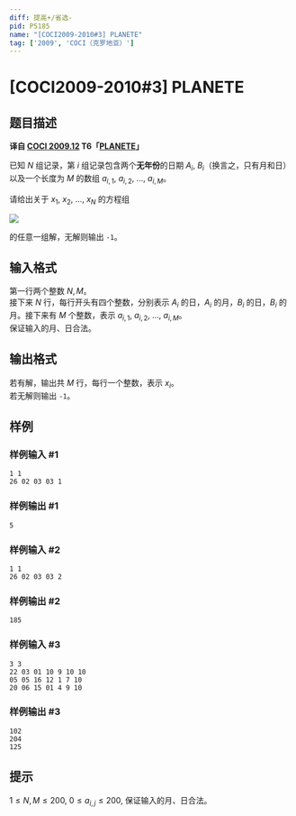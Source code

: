 ```yaml
---
diff: 提高+/省选-
pid: P5185
name: "[COCI2009-2010#3] PLANETE"
tag: ['2009', 'COCI（克罗地亚）']
---
```

# [COCI2009-2010#3] PLANETE
## 题目描述

 **译自 [COCI 2009.12](http://hsin.hr/coci/archive/2009_2010/) T6「[PLANETE](http://hsin.hr/coci/archive/2009_2010/contest3_tasks.pdf)」**

已知 $N$ 组记录，第 $i$ 组记录包含两个**无年份**的日期 $A_i,$ $B_i$（换言之，只有月和日）以及一个长度为 $M$ 的数组 $a_{i,1},$ $a_{i,2},$ $\ldots,$ $a_{i,M}$。

请给出关于 $x_1,$ $x_2,$ $\ldots,$ $x_N$ 的方程组

![](https://s2.ax1x.com/2019/01/06/FHitwd.png)



的任意一组解，无解则输出 $\texttt{-1}$。
## 输入格式

第一行两个整数 $N,M$。  
接下来 $N$ 行，每行开头有四个整数，分别表示 $A_i$ 的日，$A_i$ 的月，$B_i$ 的日，$B_i$ 的月。接下来有 $M$ 个整数，表示 $a_{i,1},$ $a_{i,2},$ $\ldots,$ $a_{i,M}$。  
保证输入的月、日合法。
## 输出格式

若有解，输出共 $M$ 行，每行一个整数，表示 $x_i$。  
若无解则输出 $\texttt{-1}$。
## 样例

### 样例输入 #1
```
1 1
26 02 03 03 1
```
### 样例输出 #1
```
5
```
### 样例输入 #2
```
1 1
26 02 03 03 2
```
### 样例输出 #2
```
185
```
### 样例输入 #3
```
3 3
22 03 01 10 9 10 10
05 05 16 12 1 7 10
20 06 15 01 4 9 10
```
### 样例输出 #3
```
102
204
125
```
## 提示

$1\le N,M\le 200,$ $0\le a_{i,j}\le 200,$ 保证输入的月、日合法。
